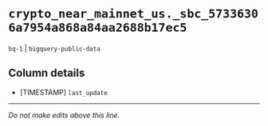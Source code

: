 # `crypto_near_mainnet_us._sbc_57336306a7954a868a84aa2688b17ec5`
`bq-1` | `bigquery-public-data`

## Column details
* [TIMESTAMP] `last_update`

-------------------------------------------------------------------------------
*Do not make edits above this line.*
